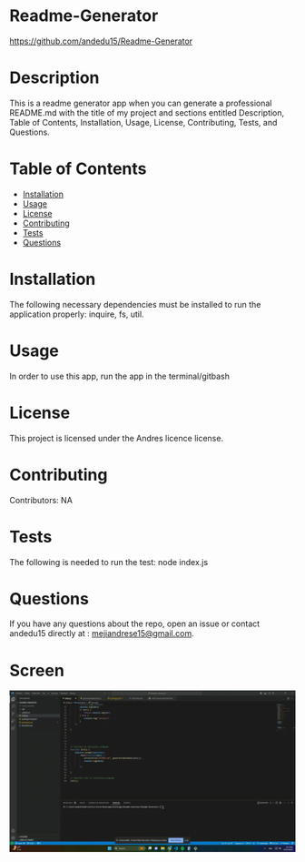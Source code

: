 

# Readme-Generator
https://github.com/andedu15/Readme-Generator
# Description
This is a readme generator app when you can generate a professional README.md with the title of my project and sections entitled Description, Table of Contents, Installation, Usage, License, Contributing, Tests, and Questions.
# Table of Contents 
* [Installation](#installation)
* [Usage](#usage)
* [License](#license)
* [Contributing](#contributing)
* [Tests](#tests)
* [Questions](#questions)
# Installation
The following necessary dependencies must be installed to run the application properly: inquire, fs, util.
# Usage
In order to use this app, run the app in the terminal/gitbash
# License
This project is licensed under the Andres licence license. 
# Contributing
​Contributors: NA
# Tests
The following is needed to run the test: node index.js
# Questions
If you have any questions about the repo, open an issue or contact andedu15 directly at : mejiandrese15@gmail.com.
# Screen
![demo](./assets/test.gif)

